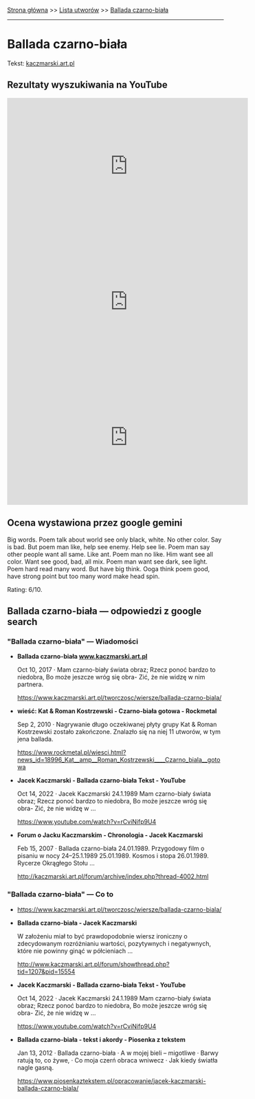 [Strona główna](../index.md) >> [Lista utworów](../list.md) >> [Ballada czarno-biała](32.md)

---

# Ballada czarno-biała

Tekst: [kaczmarski.art.pl](https://www.kaczmarski.art.pl/tworczosc/wiersze/ballada-czarno-biala/)

## Rezultaty wyszukiwania na YouTube

<iframe width="560" height="315" src="https://www.youtube.com/embed/vgjY0kTFJEU?si=IdontcarewhotheIRSsendsImnotpayingtaxes" title="YouTube video player" frameborder="0" allow="accelerometer; autoplay; clipboard-write; encrypted-media; gyroscope; picture-in-picture; web-share" referrerpolicy="strict-origin-when-cross-origin" allowfullscreen></iframe>

<iframe width="560" height="315" src="https://www.youtube.com/embed/rCviNifp9U4?si=IdontcarewhotheIRSsendsImnotpayingtaxes" title="YouTube video player" frameborder="0" allow="accelerometer; autoplay; clipboard-write; encrypted-media; gyroscope; picture-in-picture; web-share" referrerpolicy="strict-origin-when-cross-origin" allowfullscreen></iframe>

<iframe width="560" height="315" src="https://www.youtube.com/embed/Ms7OLjERZ4M?si=IdontcarewhotheIRSsendsImnotpayingtaxes" title="YouTube video player" frameborder="0" allow="accelerometer; autoplay; clipboard-write; encrypted-media; gyroscope; picture-in-picture; web-share" referrerpolicy="strict-origin-when-cross-origin" allowfullscreen></iframe>

## Ocena wystawiona przez google gemini

Big words. Poem talk about world see only black, white. No other color. Say is bad. But poem man like, help see enemy. Help see lie. Poem man say other people want all same. Like ant. Poem man no like. Him want see all color. Want see good, bad, all mix. Poem man want see dark, see light. Poem hard read many word. But have big think. Ooga think poem good, have strong point but too many word make head spin.

Rating: 6/10.


## Ballada czarno-biała — odpowiedzi z google search

### "Ballada czarno-biała" — Wiadomości

- **Ballada czarno-biała www.kaczmarski.art.pl**

    Oct 10, 2017  ·  Mam czarno-biały świata obraz; Rzecz ponoć bardzo to niedobra, Bo może jeszcze wróg się obra- Zić, że nie widzę w nim partnera. 

   <https://www.kaczmarski.art.pl/tworczosc/wiersze/ballada-czarno-biala/>
- **wieść: Kat & Roman Kostrzewski - Czarno-biała gotowa - Rockmetal**

    Sep 2, 2010  ·  Nagrywanie długo oczekiwanej płyty grupy Kat & Roman Kostrzewski zostało zakończone. Znalazło się na niej 11 utworów, w tym jena ballada. 

   <https://www.rockmetal.pl/wiesci.html?news_id=18996_Kat__amp__Roman_Kostrzewski____Czarno_biala__gotowa>
- **Jacek Kaczmarski - Ballada czarno-biała  Tekst - YouTube**

    Oct 14, 2022  ·  Jacek Kaczmarski 24.1.1989 Mam czarno-biały świata obraz; Rzecz ponoć bardzo to niedobra, Bo może jeszcze wróg się obra- Zić, że nie widzę w ... 

   <https://www.youtube.com/watch?v=rCviNifp9U4>
- **Forum o Jacku Kaczmarskim - Chronologia - Jacek Kaczmarski**

    Feb 15, 2007  ·  Ballada czarno-biała 24.01.1989. Przygodowy film o pisaniu w nocy 24–25.1.1989 25.01.1989. Kosmos i stopa 26.01.1989. Rycerze Okrągłego Stołu ... 

   <http://kaczmarski.art.pl/forum/archive/index.php?thread-4002.html>

### "Ballada czarno-biała" — Co to

- <https://www.kaczmarski.art.pl/tworczosc/wiersze/ballada-czarno-biala/>
- **Ballada czarno-biała - Jacek Kaczmarski**

    W założeniu miał to być prawdopodobnie wiersz ironiczny o zdecydowanym rozróżnianiu wartości, pozytywnych i negatywnych, które nie powinny ginąć w półcieniach ... 

   <http://www.kaczmarski.art.pl/forum/showthread.php?tid=1207&pid=15554>
- **Jacek Kaczmarski - Ballada czarno-biała  Tekst - YouTube**

    Oct 14, 2022  ·  Jacek Kaczmarski 24.1.1989 Mam czarno-biały świata obraz; Rzecz ponoć bardzo to niedobra, Bo może jeszcze wróg się obra- Zić, że nie widzę w ... 

   <https://www.youtube.com/watch?v=rCviNifp9U4>
- **Ballada czarno-biała - tekst i akordy - Piosenka z tekstem**

    Jan 13, 2012  ·  Ballada czarno-biała · A w mojej bieli – migotliwe · Barwy ratują to, co żywe, · Co moja czerń obraca wniwecz · Jak kiedy światła nagle gasną. 

   <https://www.piosenkaztekstem.pl/opracowanie/jacek-kaczmarski-ballada-czarno-biala/>

